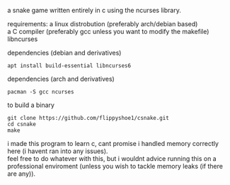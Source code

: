 a snake game written entirely in c using the ncurses library.

requirements:
a linux distrobution (preferably arch/debian based)\
a C compiler (preferably gcc unless you want to modify the makefile)\
libncurses

dependencies (debian and derivatives)
```shell
apt install build-essential libncurses6
```

dependencies (arch and derivatives)
```shell
pacman -S gcc ncurses
```

to build a binary
```shell
git clone https://github.com/flippyshoe1/csnake.git
cd csnake
make
```

i made this program to learn c, cant promise i handled memory correctly here (i havent ran into any issues).\
feel free to do whatever with this, but i wouldnt advice running this on a professional enviroment (unless you wish to tackle memory leaks (if there are any)).
